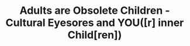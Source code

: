---
layout: interior
title: Adults are Obsolete Children - Cultural Eyesores and YOU([r] inner Child[ren])
speaker: Turquoise Thomas
permalink: turquoise-thomas
image: img/20160607/turquoise_thomas.jpg
event: 20160607
video: j2pOBTigkwA
favorite: Wichita is culturally where East meets West, and where North meets South. There's an amazingly rich history here! -- Wichita is a 'big city' with a 'small town' heart.
about: Turquoise is a 26-year-old freelance journalist, program manager, and a junior at a local university. Upon graduating she plans to attend a joint Juris Doctor/Masters of Social Work Program at K.U.  A California native, with a background in youth development and law enforcement, her current work focuses primarily on women, masculinities, and community cultivation. Turquoise is an avid public educator and presents regularly as the founder of the SHERO Coalition.
twitter: Anthroisms
facebook: SheroCoalition
instagram: 
linkedin: 
website: anthroisms.tumblr.com
email: 
telephone: 
---